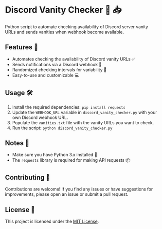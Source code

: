 # Discord Vanity Checker :mag_right: :inbox_tray:

Python script to automate checking availability of Discord server vanity URLs and sends vanities when webhook become available.

## Features :rocket:

- Automates checking the availability of Discord vanity URLs :white_check_mark:
- Sends notifications via a Discord webhook :bell:
- Randomized checking intervals for variability :arrows_counterclockwise:
- Easy-to-use and customizable :computer:

## Usage :hammer_and_wrench:

1. Install the required dependencies: `pip install requests`
2. Update the `WEBHOOK_URL` variable in `discord_vanity_checker.py` with your own Discord webhook URL.
3. Populate the `vanities.txt` file with the vanity URLs you want to check.
4. Run the script: `python discord_vanity_checker.py`

## Notes :memo:

- Make sure you have Python 3.x installed :snake:
- The `requests` library is required for making API requests :package:

## Contributing :handshake:

Contributions are welcome! If you find any issues or have suggestions for improvements, please open an issue or submit a pull request.

## License :page_with_curl:

This project is licensed under the [MIT License](LICENSE).

